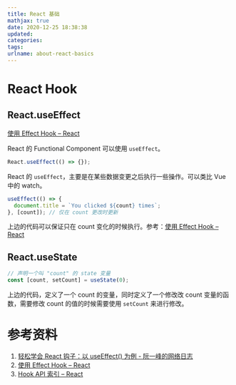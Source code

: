 ```yaml
---
title: React 基础
mathjax: true
date: 2020-12-25 18:38:38
updated:
categories:
tags:
urlname: about-react-basics
---
```




<!-- more -->



# React Hook

## React.useEffect

[使用 Effect Hook – React](https://zh-hans.reactjs.org/docs/hooks-effect.html)

React 的 Functional Component 可以使用 `useEffect`。

```js
React.useEffect(() => {});
```



React 的 `useEffect`，主要是在某些数据变更之后执行一些操作。可以类比 Vue 中的 watch。



```js
useEffect(() => {
  document.title = `You clicked ${count} times`;
}, [count]); // 仅在 count 更改时更新
```

上边的代码可以保证只在 count 变化的时候执行。参考：[使用 Effect Hook – React](https://zh-hans.reactjs.org/docs/hooks-effect.html#tip-optimizing-performance-by-skipping-effects)



## React.useState

```js
// 声明一个叫 "count" 的 state 变量
const [count, setCount] = useState(0);
```

上边的代码，定义了一个 count 的变量，同时定义了一个修改改 count 变量的函数，需要修改 count 的值的时候需要使用 `setCount` 来进行修改。





# 参考资料

1. [轻松学会 React 钩子：以 useEffect() 为例 - 阮一峰的网络日志](https://www.ruanyifeng.com/blog/2020/09/react-hooks-useeffect-tutorial.html)
2. [使用 Effect Hook – React](https://zh-hans.reactjs.org/docs/hooks-effect.html)
3. [Hook API 索引 – React](https://zh-hans.reactjs.org/docs/hooks-reference.html)
